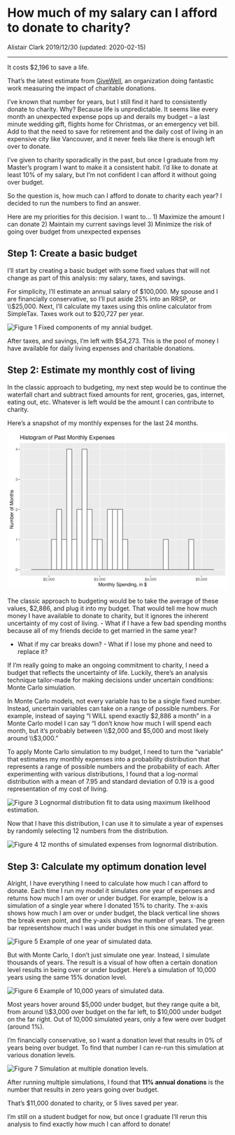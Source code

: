How much of my salary can I afford to donate to charity?
================
Alistair Clark
2019/12/30 (updated: 2020-02-15)

-----

It costs $2,196 to save a life.

That’s the latest estimate from
[GiveWell](https://www.givewell.org/giving101#footnote1_1dmjnp5), an
organization doing fantastic work measuring the impact of charitable
donations.

I’ve known that number for years, but I still find it hard to
consistently donate to charity. Why? Because life is unpredictable. It
seems like every month an unexpected expense pops up and derails my
budget – a last minute wedding gift, flights home for Christmas, or an
emergency vet bill. Add to that the need to save for retirement and the
daily cost of living in an expensive city like Vancouver, and it never
feels like there is enough left over to donate.

I’ve given to charity sporadically in the past, but once I graduate from
my Master’s program I want to make it a consistent habit. I’d like to
donate at least 10% of my salary, but I’m not confident I can afford it
without going over budget.

So the question is, how much can I afford to donate to charity each
year? I decided to run the numbers to find an answer.

Here are my priorities for this decision. I want to… 1) Maximize the
amount I can donate 2) Maintain my current savings level 3) Minimize the
risk of going over budget from unexpected expenses

## Step 1: Create a basic budget

I’ll start by creating a basic budget with some fixed values that will
not change as part of this analysis: my salary, taxes, and savings.

For simplicity, I’ll estimate an annual salary of $100,000. My spouse
and I are financially conservative, so I’ll put aside 25% into an RRSP,
or \\$25,000. Next, I’ll calculate my taxes using this online calculator
from SimpleTax. Taxes work out to $20,727 per year.

![Figure 1 Fixed components of my annial
budget.](../figs/budget_waterfall.png)

After taxes, and savings, I’m left with $54,273. This is the pool of
money I have available for daily living expenses and charitable
donations.

## Step 2: Estimate my monthly cost of living

In the classic approach to budgeting, my next step would be to continue
the waterfall chart and subtract fixed amounts for rent, groceries, gas,
internet, eating out, etc. Whatever is left would be the amount I can
contribute to charity.

Here’s a snapshot of my monthly expenses for the last 24 months.

![Figure 2 Histogram of past expenses.](../figs/histogram.png)

The classic approach to budgeting would be to take the average of these
values, $2,886, and plug it into my budget. That would tell me how much
money I have available to donate to charity, but it ignores the inherent
uncertainty of my cost of living. - What if I have a few bad spending
months because all of my friends decide to get married in the same year?
- What if my car breaks down? - What if I lose my phone and need to
replace it?

If I’m really going to make an ongoing commitment to charity, I need a
budget that reflects the uncertainty of life. Luckily, there’s an
analysis technique tailor-made for making decisions under uncertain
conditions: Monte Carlo simulation.

In Monte Carlo models, not every variable has to be a single fixed
number. Instead, uncertain variables can take on a range of possible
numbers. For example, instead of saying “I WILL spend exactly $2,886 a
month” in a Monte Carlo model I can say “I don’t know how much I will
spend each month, but it’s probably between \\$2,000 and $5,000 and most
likely around \\$3,000.”

To apply Monte Carlo simulation to my budget, I need to turn the
“variable” that estimates my monthly expenses into a probability
distribution that represents a range of possible numbers and the
probability of each. After experimenting with various distributions, I
found that a log-normal distribution with a mean of 7.95 and standard
deviation of 0.19 is a good representation of my cost of living.

![Figure 3 Lognormal distribution fit to data using maximum likelihood
estimation.](../figs/distribution.png)

Now that I have this distribution, I can use it to simulate a year of
expenses by randomly selecting 12 numbers from the distribution.

![Figure 4 12 months of simulated expenses from lognormal
distribution.](../figs/simulation.png)

## Step 3: Calculate my optimum donation level

Alright, I have everything I need to calculate how much I can afford to
donate. Each time I run my model it simulates one year of expenses and
returns how much I am over or under budget. For example, below is a
simulation of a single year where I donated 15% to charity. The x-axis
shows how much I am over or under budget, the black vertical line shows
the break even point, and the y-axis shows the number of years. The
green bar representshow much I was under budget in this one simulated
year.

![Figure 5 Example of one year of simulated
data.](../figs/sim_one-year.png)

But with Monte Carlo, I don’t just simulate one year. Instead, I
simulate thousands of years. The result is a visual of how often a
certain donation level results in being over or under budget. Here’s a
simulation of 10,000 years using the same 15% donation level.

![Figure 6 Example of 10,000 years of simulated
data.](../figs/sim_full.png)

Most years hover around $5,000 under budget, but they range quite a bit,
from around \\$3,000 over budget on the far left, to $10,000 under
budget on the far right. Out of 10,000 simulated years, only a few were
over budget (around 1%).

I’m financially conservative, so I want a donation level that results in
0% of years being over budget. To find that number I can re-run this
simulation at various donation levels.

![Figure 7 Simulation at multiple donation
levels.](../figs/sim_facet.png)

After running multiple simulations, I found that **11% annual
donations** is the number that results in zero years going over budget.

That’s $11,000 donated to charity, or 5 lives saved per year.

I’m still on a student budget for now, but once I graduate I’ll rerun
this analysis to find exactly how much I can afford to donate\!
